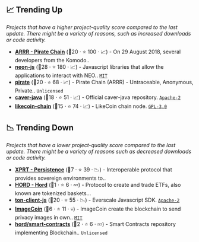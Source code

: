 ## 📈 Trending Up

_Projects that have a higher project-quality score compared to the last update. There might be a variety of reasons, such as increased downloads or code activity._

- <b><a href="https://github.com/PirateNetwork">ARRR - Pirate Chain</a></b> (🥉20 ·  ⭐ 100 · 📈) - On 29 August 2018, several developers from the Komodo..
- <b><a href="https://github.com/CityOfZion/neon-js">neon-js</a></b> (🥇28 ·  ⭐ 180 · 📈) - Javascript libraries that allow the applications to interact with NEO.. <code><a href="http://bit.ly/34MBwT8">MIT</a></code>
- <b><a href="https://github.com/PirateNetwork/pirate">pirate</a></b> (🥈20 ·  ⭐ 68 · 📈) - Pirate Chain (ARRR) - Untraceable, Anonymous, Private.. <code>Unlicensed</code>
- <b><a href="https://github.com/klaytn/caver-java">caver-java</a></b> (🥈18 ·  ⭐ 51 · 📈) - Official caver-java repository. <code><a href="http://bit.ly/3nYMfla">Apache-2</a></code>
- <b><a href="https://github.com/likecoin/likecoin-chain">likecoin-chain</a></b> (🥉15 ·  ⭐ 74 · 📈) - LikeCoin chain node. <code><a href="http://bit.ly/2M0xdwT">GPL-3.0</a></code>

## 📉 Trending Down

_Projects that have a lower project-quality score compared to the last update. There might be a variety of reasons such as decreased downloads or code activity._

- <b><a href="https://github.com/persistenceOne">XPRT - Persistence</a></b> (🥉7 ·  ⭐ 39 · 📉) - Interoperable protocol that provides sovereign environments to..
- <b><a href="https://github.com/hord">HORD - Hord</a></b> (🥉1 ·  ⭐ 6 · 💤) - Protocol to create and trade ETFs, also known are tokenized baskets... <code><img src="https://git.io/J9cO9" style="display:inline;" width="13" height="13"></code>
- <b><a href="https://github.com/tonlabs/ever-sdk-js">ton-client-js</a></b> (🥈20 ·  ⭐ 55 · 📉) - Everscale Javascript SDK. <code><a href="http://bit.ly/3nYMfla">Apache-2</a></code>
- <b><a href="https://github.com/mceme/imagecoin">ImageCoin</a></b> (🥉6 ·  ⭐ 11 · 💀) - ImageCoin create the blockchain to send privacy images in own.. <code><a href="http://bit.ly/34MBwT8">MIT</a></code>
- <b><a href="https://github.com/hord/smart-contracts">hord/smart-contracts</a></b> (🥉2 ·  ⭐ 6 · 💤) - Smart Contracts repository implementing Blockchain.. <code>Unlicensed</code>

